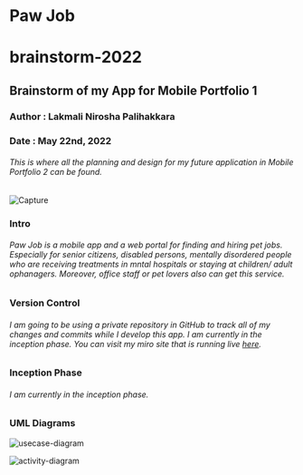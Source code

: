 # Paw Job
# brainstorm-2022
## Brainstorm of my App for Mobile Portfolio 1
### Author : Lakmali Nirosha Palihakkara
### Date : May 22nd, 2022
###### This is where all the planning and design for my future application in Mobile Portfolio 2 can be found.

![Capture](https://user-images.githubusercontent.com/106020901/170672558-b62c0700-b79d-4f0b-aa24-aeac9ee33fa9.JPG)

### Intro
###### Paw Job is a mobile app and a web portal for finding and hiring pet jobs. Especially for senior citizens, disabled persons, mentally disordered people who are receiving treatments in mntal hospitals or staying at children/ adult ophanagers. Moreover, office staff or pet lovers also can get this service.

### Version Control
###### I am going to be using a private repository in GitHub to track all of my changes and commits while I develop this app. I am currently in the inception phase. You can visit my miro site that is running live [here](https://miro.com/app/board/uXjVO0DTTqc=/?share_link_id=775356287196).

### Inception Phase
###### I am currently in the inception phase.

### UML Diagrams 
![usecase-diagram](https://user-images.githubusercontent.com/106020901/170670903-2db515d2-a785-47a0-99ad-8dfcd9fc5933.jpeg)

![activity-diagram](https://user-images.githubusercontent.com/106020901/169701301-2e210774-a4f8-4798-9fe0-8868f779feab.jpeg)
